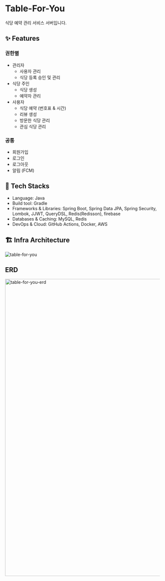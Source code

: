 # Table-For-You

식당 예약 관리 서비스 서버입니다.

## ✨ Features
### 권한별
 - 관리자
     - 사용자 관리
     - 식당 등록 승인 및 관리
 - 식당 주인
     - 식당 생성
     - 예약자 관리
 - 사용자
     - 식당 예약 (번호표 & 시간)
     - 리뷰 생성
     - 방문한 식당 관리
     - 관심 식당 관리
  
### 공통
 - 회원가입
 - 로그인
 - 로그아웃
 - 알림 (FCM)

## 🚀 Tech Stacks
 - Language: Java
 - Build tool: Gradle
 - Frameworks & Libraries: Spring Boot, Spring Data JPA, Spring Security, Lombok, JJWT, QueryDSL, Redis(Redisson), firebase
 - Databases & Caching: MySQL, Redis
 - DevOps & Cloud: GitHub Actions, Docker, AWS

## 🏗️ Infra Architecture
![table-for-you](https://github.com/user-attachments/assets/57756369-611d-4a1e-a282-612ea2e72ebd)


## ERD
<img width="968" alt="table-for-you-erd" src="https://github.com/user-attachments/assets/5c2d8401-b8a0-4b35-9218-1172f8c147ef" />



